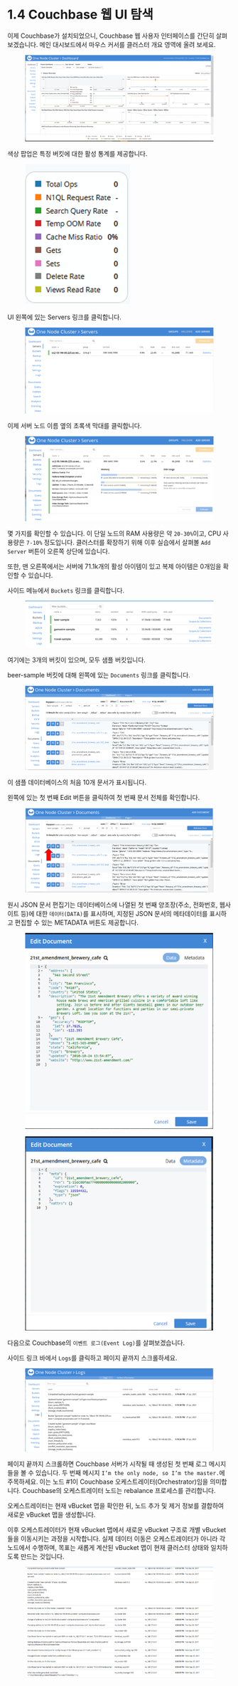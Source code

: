 # 1.4 Couchbase 웹 UI 탐색

이제 Couchbase가 설치되었으니, Couchbase 웹 사용자 인터페이스를 간단히 살펴 보겠습니다. 메인 대시보드에서 마우스 커서를 클러스터 개요 영역에 올려 보세요.

<figure><img src="../.gitbook/assets/image (12).png" alt=""><figcaption></figcaption></figure>

색상 팝업은 특정 버킷에 대한 활성 통계를 제공합니다.

<figure><img src="../.gitbook/assets/image (1) (1).png" alt=""><figcaption></figcaption></figure>

UI 왼쪽에 있는 Servers 링크를 클릭합니다.

<figure><img src="../.gitbook/assets/image (2) (1).png" alt=""><figcaption></figcaption></figure>

이제 서버 노드 이름 옆의 초록색 막대를 클릭합니다.

<figure><img src="../.gitbook/assets/image (3) (1).png" alt=""><figcaption></figcaption></figure>



몇 가지를 확인할 수 있습니다. 이 단일 노드의 RAM 사용량은 약 `20-30%`이고, CPU 사용량은 `7-10%` 정도입니다. 클러스터를 확장하기 위해 이후 실습에서 살펴볼 `Add Server` 버튼이 오른쪽 상단에 있습니다.

또한, 맨 오른쪽에서는 서버에 71.1k개의 활성 아이템이 있고 복제 아이템은 0개임을 확인할 수 있습니다.



사이드 메뉴에서 `Buckets` 링크를 클릭합니다.

<figure><img src="../.gitbook/assets/image (4) (1).png" alt=""><figcaption></figcaption></figure>



여기에는 3개의 버킷이 있으며, 모두 샘플 버킷입니다.

beer-sample 버킷에 대해 왼쪽에 있는 `Documents` 링크를 클릭합니다.

<figure><img src="../.gitbook/assets/image (5) (1).png" alt=""><figcaption></figcaption></figure>



이 샘플 데이터베이스의 처음 10개 문서가 표시됩니다.

왼쪽에 있는 첫 번째 Edit 버튼을 클릭하여 첫 번째 문서 전체를 확인합니다.

<figure><img src="../.gitbook/assets/image (6) (1).png" alt=""><figcaption></figcaption></figure>



원시 JSON 문서 편집기는 데이터베이스에 나열된 첫 번째 양조장(주소, 전화번호, 웹사이트 등)에 대한 `데이터(DATA)`를 표시하며, 지정된 JSON 문서의 메타데이터를 표시하고 편집할 수 있는 METADATA 버튼도 제공합니다.

<figure><img src="../.gitbook/assets/image (7) (1).png" alt=""><figcaption></figcaption></figure>

<figure><img src="../.gitbook/assets/image (8) (1).png" alt=""><figcaption></figcaption></figure>



다음으로 Couchbase의 `이벤트 로그(Event Log)`를 살펴보겠습니다.

사이드 링크 바에서 `Logs`를 클릭하고 페이지 끝까지 스크롤하세요.

<figure><img src="../.gitbook/assets/image (9) (1).png" alt=""><figcaption></figcaption></figure>



페이지 끝까지 스크롤하면 Couchbase 서버가 시작될 때 생성된 첫 번째 로그 메시지들을 볼 수 있습니다. 두 번째 메시지 `I’m the only node, so I’m the master.`에 주목하세요. 이는 노드 #1이 Couchbase 오케스트레이터(Orchestrator)임을 의미합니다. Couchbase의 오케스트레이터 노드는 rebalance 프로세스를 관리합니다.

오케스트레이터는 현재 vBucket 맵을 확인한 뒤, 노드 추가 및 제거 정보를 결합하여 새로운 vBucket 맵을 생성합니다.

이후 오케스트레이터가 현재 vBucket 맵에서 새로운 vBucket 구조로 개별 vBucket들을 이동시키는 과정을 시작합니다. 실제 데이터 이동은 오케스트레이터가 아니라 각 노드에서 수행하며, 목표는 새롭게 계산된 vBucket 맵이 현재 클러스터 상태와 일치하도록 만드는 것입니다.

<figure><img src="../.gitbook/assets/image (10) (1).png" alt=""><figcaption></figcaption></figure>
